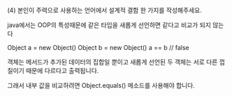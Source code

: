 (4) 본인이 주력으로 사용하는 언어에서 설계적 결함 한 가지를 작성해주세요.

java에서는 OOP의 특성때문에 같은 타입을 새롭게 선언하면 같다고 비교가 되지 않는다

Object a = new Object()
Object b = new Object()
a == b // false

객체는 메서드가 추가된 데이터의 집합일 뿐이고 새롭게 선언된 두 객체는 서로 다른 껍질이기 때문에 다르다고 출력됩니다.

그래서 내부 값을 비교하려면 Object.equals() 메소드를 사용해야 합니다.
